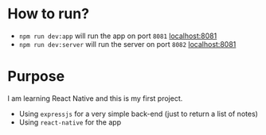 # How to run?

- `npm run dev:app` will run the app on port `8081` [localhost:8081](http://localhost:8081)
- `npm run dev:server` will run the server on port `8082` [localhost:8081](http://localhost:8081)

# Purpose

I am learning React Native and this is my first project.

- Using `expressjs` for a very simple back-end (just to return a list of notes)
- Using `react-native` for the app
